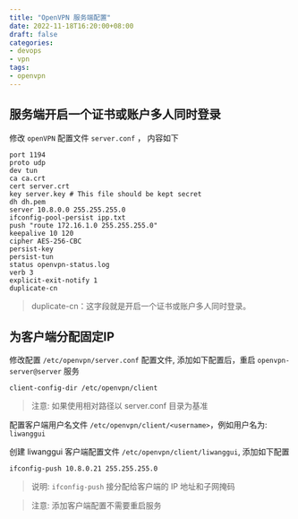 ```yaml
---
title: "OpenVPN 服务端配置"
date: 2022-11-18T16:20:00+08:00
draft: false
categories: 
- devops
- vpn
tags:
- openvpn
---
```


## 服务端开启一个证书或账户多人同时登录

修改 `openVPN` 配置文件 `server.conf` ， 内容如下

```
port 1194
proto udp
dev tun
ca ca.crt
cert server.crt
key server.key # This file should be kept secret
dh dh.pem
server 10.8.0.0 255.255.255.0
ifconfig-pool-persist ipp.txt
push "route 172.16.1.0 255.255.255.0"
keepalive 10 120
cipher AES-256-CBC
persist-key
persist-tun
status openvpn-status.log
verb 3
explicit-exit-notify 1
duplicate-cn
```

> duplicate-cn：这字段就是开启一个证书或账户多人同时登录。

## 为客户端分配固定IP

修改配置 `/etc/openvpn/server.conf` 配置文件, 添加如下配置后，重启 `openvpn-server@server` 服务

```
client-config-dir /etc/openvpn/client
```

> 注意: 如果使用相对路径以 server.conf 目录为基准

配置客户端用户名文件 `/etc/openvpn/client/<username>`，例如用户名为: `liwanggui`

创建 liwanggui 客户端配置文件 `/etc/openvpn/client/liwanggui`, 添加如下配置

```
ifconfig-push 10.8.0.21 255.255.255.0
```

> 说明:  `ifconfig-push` 接分配给客户端的 IP 地址和子网掩码

> 注意: 添加客户端配置不需要重启服务